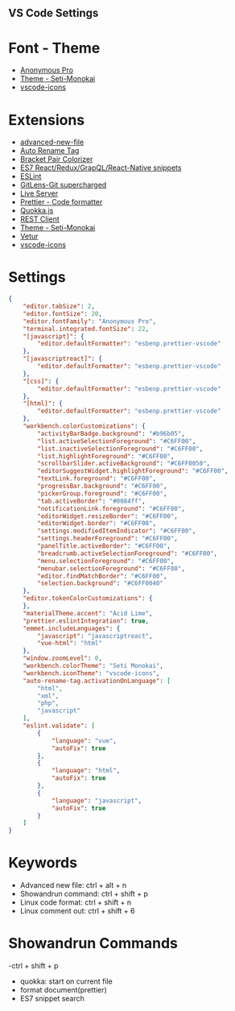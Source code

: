 ## VS Code Settings

# Font - Theme

* [Anonymous Pro](https://www.marksimonson.com/fonts/view/anonymous-pro)
* [Theme - Seti-Monokai](https://marketplace.visualstudio.com/items?itemName=SmukkeKim.theme-setimonokai)
* [vscode-icons](https://marketplace.visualstudio.com/items?itemName=vscode-icons-team.vscode-icons)

# Extensions

* [advanced-new-file](https://marketplace.visualstudio.com/items?itemName=patbenatar.advanced-new-file)
* [Auto Rename Tag](https://marketplace.visualstudio.com/items?itemName=formulahendry.auto-rename-tag)
* [Bracket Pair Colorizer](https://marketplace.visualstudio.com/items?itemName=coenraads.bracket-pair-colorizer)
* [ES7 React/Redux/GrapQL/React-Native snippets](https://marketplace.visualstudio.com/items?itemName=dsznajder.es7-react-js-snippets)
* [ESLint](https://marketplace.visualstudio.com/items?itemName=dbaeumer.vscode-eslint)
* [GitLens-Git supercharged](https://marketplace.visualstudio.com/items?itemName=eamodio.gitlens)
* [Live Server](https://marketplace.visualstudio.com/items?itemName=ritwickdey.LiveServer)
* [Prettier - Code formatter](https://marketplace.visualstudio.com/items?itemName=esbenp.prettier-vscode)
* [Quokka.js](https://marketplace.visualstudio.com/items?itemName=WallabyJs.quokka-vscode)
* [REST Client](https://marketplace.visualstudio.com/items?itemName=humao.rest-client)
* [Theme - Seti-Monokai](https://marketplace.visualstudio.com/items?itemName=SmukkeKim.theme-setimonokai)
* [Vetur](https://marketplace.visualstudio.com/items?itemName=octref.vetur)
* [vscode-icons](https://marketplace.visualstudio.com/items?itemName=vscode-icons-team.vscode-icons)

# Settings

```json
{
    "editor.tabSize": 2,
    "editor.fontSize": 20,
    "editor.fontFamily": "Anonymous Pro",
    "terminal.integrated.fontSize": 22,
    "[javascript]": {
        "editor.defaultFormatter": "esbenp.prettier-vscode"
    },
    "[javascriptreact]": {
        "editor.defaultFormatter": "esbenp.prettier-vscode"
    },
    "[css]": {
        "editor.defaultFormatter": "esbenp.prettier-vscode"
    },
    "[html]": {
        "editor.defaultFormatter": "esbenp.prettier-vscode"
    },
    "workbench.colorCustomizations": {
        "activityBarBadge.background": "#b96b05",
        "list.activeSelectionForeground": "#C6FF00",
        "list.inactiveSelectionForeground": "#C6FF00",
        "list.highlightForeground": "#C6FF00",
        "scrollbarSlider.activeBackground": "#C6FF0050",
        "editorSuggestWidget.highlightForeground": "#C6FF00",
        "textLink.foreground": "#C6FF00",
        "progressBar.background": "#C6FF00",
        "pickerGroup.foreground": "#C6FF00",
        "tab.activeBorder": "#0084ff",
        "notificationLink.foreground": "#C6FF00",
        "editorWidget.resizeBorder": "#C6FF00",
        "editorWidget.border": "#C6FF00",
        "settings.modifiedItemIndicator": "#C6FF00",
        "settings.headerForeground": "#C6FF00",
        "panelTitle.activeBorder": "#C6FF00",
        "breadcrumb.activeSelectionForeground": "#C6FF00",
        "menu.selectionForeground": "#C6FF00",
        "menubar.selectionForeground": "#C6FF00",
        "editor.findMatchBorder": "#C6FF00",
        "selection.background": "#C6FF0040"
    },
    "editor.tokenColorCustomizations": {
    },
    "materialTheme.accent": "Acid Lime",
    "prettier.eslintIntegration": true,
    "emmet.includeLanguages": {
        "javascript": "javascriptreact",
        "vue-html": "html"
    },
    "window.zoomLevel": 0,
    "workbench.colorTheme": "Seti Monokai",
    "workbench.iconTheme": "vscode-icons",
    "auto-rename-tag.activationOnLanguage": [
        "html",
        "xml",
        "php",
        "javascript"
    ],
    "eslint.validate": [
        {
            "language": "vue",
            "autoFix": true
        },
        {
            "language": "html",
            "autoFix": true
        },
        {
            "language": "javascript",
            "autoFix": true
        }
    ]
}
```

# Keywords

* Advanced new file: ctrl + alt + n
* Showandrun command: ctrl + shift + p
* Linux code format: ctrl + shift + n
* Linux comment out: ctrl + shift + 6

# Showandrun Commands 
  -ctrl + shift + p
  
* quokka: start on current file
* format document(prettier)
* ES7 snippet search
